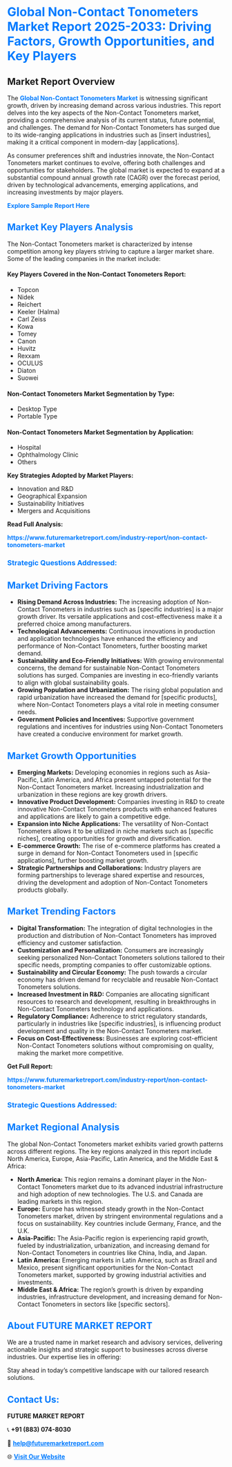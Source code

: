 <h1 style="color: #007BFF;">Global Non-Contact Tonometers Market Report 2025-2033: Driving Factors, Growth Opportunities, and Key Players</h1>

<section id="overview">
<h2>Market Report Overview</h2>
<p>The <a href="https://www.futuremarketreport.com/industry-report/non-contact-tonometers-market" style="color: #007BFF; text-decoration: none;"><strong>Global Non-Contact Tonometers Market</strong></a> is witnessing significant growth, driven by increasing demand across various industries. This report delves into the key aspects of the Non-Contact Tonometers market, providing a comprehensive analysis of its current status, future potential, and challenges. The demand for Non-Contact Tonometers has surged due to its wide-ranging applications in industries such as [insert industries], making it a critical component in modern-day [applications].</p>
<p>As consumer preferences shift and industries innovate, the Non-Contact Tonometers market continues to evolve, offering both challenges and opportunities for stakeholders. The global market is expected to expand at a substantial compound annual growth rate (CAGR) over the forecast period, driven by technological advancements, emerging applications, and increasing investments by major players.</p>
</section>

<section id="overview">
<p><a href="https://www.futuremarketreport.com/request-sample/reportId=27003" style="color: #007BFF; text-decoration: none;"><strong>Explore Sample Report Here</strong></a></p>
</section>

<section id="key-players">
<h2 style="color: #007BFF;">Market Key Players Analysis</h2>
<p>The Non-Contact Tonometers market is characterized by intense competition among key players striving to capture a larger market share. Some of the leading companies in the market include:</p>
<h4>Key Players Covered in the Non-Contact Tonometers Report:</h4>
<ul><li>Topcon</li><li>Nidek</li><li>Reichert</li><li>Keeler (Halma)</li><li>Carl Zeiss</li><li>Kowa</li><li>Tomey</li><li>Canon</li><li>Huvitz</li><li>Rexxam</li><li>OCULUS</li><li>Diaton</li><li>Suowei</li></ul>
<h4>Non-Contact Tonometers Market Segmentation by Type:</h4>
<ul><li>Desktop Type</li><li>Portable Type</li></ul>

<h4>Non-Contact Tonometers Market Segmentation by Application:</h4>
<ul><li>Hospital</li><li>Ophthalmology Clinic</li><li>Others</li></ul>
<p><strong>Key Strategies Adopted by Market Players:</strong></p>
<ul>
<li>Innovation and R&D</li>
<li>Geographical Expansion</li>
<li>Sustainability Initiatives</li>
<li>Mergers and Acquisitions</li>
</ul>
</section>

<section>
<p><strong>Read Full Analysis: </strong></p><a href="https://www.futuremarketreport.com/industry-report/non-contact-tonometers-market" style="color: #007BFF; text-decoration: none;"><strong>https://www.futuremarketreport.com/industry-report/non-contact-tonometers-market</strong></a>
<h3 style="color: #007BFF;">Strategic Questions Addressed:</h3>
</section>

<section id="driving-factors">
<h2 style="color: #007BFF;">Market Driving Factors</h2>
<ul>
<li><strong>Rising Demand Across Industries:</strong> The increasing adoption of Non-Contact Tonometers in industries such as [specific industries] is a major growth driver. Its versatile applications and cost-effectiveness make it a preferred choice among manufacturers.</li>
<li><strong>Technological Advancements:</strong> Continuous innovations in production and application technologies have enhanced the efficiency and performance of Non-Contact Tonometers, further boosting market demand.</li>
<li><strong>Sustainability and Eco-Friendly Initiatives:</strong> With growing environmental concerns, the demand for sustainable Non-Contact Tonometers solutions has surged. Companies are investing in eco-friendly variants to align with global sustainability goals.</li>
<li><strong>Growing Population and Urbanization:</strong> The rising global population and rapid urbanization have increased the demand for [specific products], where Non-Contact Tonometers plays a vital role in meeting consumer needs.</li>
<li><strong>Government Policies and Incentives:</strong> Supportive government regulations and incentives for industries using Non-Contact Tonometers have created a conducive environment for market growth.</li>
</ul>
</section>

<section id="growth-opportunities">
<h2 style="color: #007BFF;">Market Growth Opportunities</h2>
<ul>
<li><strong>Emerging Markets:</strong> Developing economies in regions such as Asia-Pacific, Latin America, and Africa present untapped potential for the Non-Contact Tonometers market. Increasing industrialization and urbanization in these regions are key growth drivers.</li>
<li><strong>Innovative Product Development:</strong> Companies investing in R&D to create innovative Non-Contact Tonometers products with enhanced features and applications are likely to gain a competitive edge.</li>
<li><strong>Expansion into Niche Applications:</strong> The versatility of Non-Contact Tonometers allows it to be utilized in niche markets such as [specific niches], creating opportunities for growth and diversification.</li>
<li><strong>E-commerce Growth:</strong> The rise of e-commerce platforms has created a surge in demand for Non-Contact Tonometers used in [specific applications], further boosting market growth.</li>
<li><strong>Strategic Partnerships and Collaborations:</strong> Industry players are forming partnerships to leverage shared expertise and resources, driving the development and adoption of Non-Contact Tonometers products globally.</li>
</ul>
</section>

<section id="trending-factors">
<h2 style="color: #007BFF;">Market Trending Factors</h2>
<ul>
<li><strong>Digital Transformation:</strong> The integration of digital technologies in the production and distribution of Non-Contact Tonometers has improved efficiency and customer satisfaction.</li>
<li><strong>Customization and Personalization:</strong> Consumers are increasingly seeking personalized Non-Contact Tonometers solutions tailored to their specific needs, prompting companies to offer customizable options.</li>
<li><strong>Sustainability and Circular Economy:</strong> The push towards a circular economy has driven demand for recyclable and reusable Non-Contact Tonometers solutions.</li>
<li><strong>Increased Investment in R&D:</strong> Companies are allocating significant resources to research and development, resulting in breakthroughs in Non-Contact Tonometers technology and applications.</li>
<li><strong>Regulatory Compliance:</strong> Adherence to strict regulatory standards, particularly in industries like [specific industries], is influencing product development and quality in the Non-Contact Tonometers market.</li>
<li><strong>Focus on Cost-Effectiveness:</strong> Businesses are exploring cost-efficient Non-Contact Tonometers solutions without compromising on quality, making the market more competitive.</li>
</ul>
</section>

<section>
<p><strong>Get Full Report: </strong></p><a href="https://www.futuremarketreport.com/industry-report/non-contact-tonometers-market" style="color: #007BFF; text-decoration: none;"><strong>https://www.futuremarketreport.com/industry-report/non-contact-tonometers-market</strong></a>
<h3 style="color: #007BFF;">Strategic Questions Addressed:</h3>
</section>


<section id="regional-analysis">
<h2 style="color: #007BFF;">Market Regional Analysis</h2>
<p>The global Non-Contact Tonometers market exhibits varied growth patterns across different regions. The key regions analyzed in this report include North America, Europe, Asia-Pacific, Latin America, and the Middle East & Africa:</p>
<ul>
<li><strong>North America:</strong> This region remains a dominant player in the Non-Contact Tonometers market due to its advanced industrial infrastructure and high adoption of new technologies. The U.S. and Canada are leading markets in this region.</li>
<li><strong>Europe:</strong> Europe has witnessed steady growth in the Non-Contact Tonometers market, driven by stringent environmental regulations and a focus on sustainability. Key countries include Germany, France, and the U.K.</li>
<li><strong>Asia-Pacific:</strong> The Asia-Pacific region is experiencing rapid growth, fueled by industrialization, urbanization, and increasing demand for Non-Contact Tonometers in countries like China, India, and Japan.</li>
<li><strong>Latin America:</strong> Emerging markets in Latin America, such as Brazil and Mexico, present significant opportunities for the Non-Contact Tonometers market, supported by growing industrial activities and investments.</li>
<li><strong>Middle East & Africa:</strong> The region’s growth is driven by expanding industries, infrastructure development, and increasing demand for Non-Contact Tonometers in sectors like [specific sectors].</li>
</ul>
</section>

<footer>
<h2 style="color: #007BFF;">About FUTURE MARKET REPORT</h2>
<p>We are a trusted name in market research and advisory services, delivering actionable insights and strategic support to businesses across diverse industries. Our expertise lies in offering:</p>

<p>Stay ahead in today’s competitive landscape with our tailored research solutions.</p>

<h2 style="color: #007BFF;">Contact Us:</h2>
<p><strong>FUTURE MARKET REPORT</strong></p>
<p>📞 <strong>+91 (883) 074-8030</strong></p>
<p>📧 <strong><a href="mailto:help@futuremarketreport.com" style="color: #007BFF;">help@futuremarketreport.com</a></strong></p>
<p>🌐 <strong><a href="https://www.futuremarketreport.com/" style="color: #007BFF;">Visit Our Website</a></strong></p>
</footer>